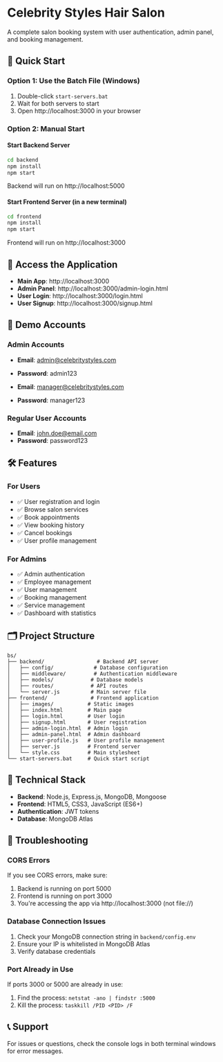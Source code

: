 # Celebrity Styles Hair Salon

A complete salon booking system with user authentication, admin panel, and booking management.

## 🚀 Quick Start

### Option 1: Use the Batch File (Windows)
1. Double-click `start-servers.bat`
2. Wait for both servers to start
3. Open http://localhost:3000 in your browser

### Option 2: Manual Start

#### Start Backend Server
```bash
cd backend
npm install
npm start
```
Backend will run on http://localhost:5000

#### Start Frontend Server (in a new terminal)
```bash
cd frontend
npm install
npm start
```
Frontend will run on http://localhost:3000

## 📱 Access the Application

- **Main App**: http://localhost:3000
- **Admin Panel**: http://localhost:3000/admin-login.html
- **User Login**: http://localhost:3000/login.html
- **User Signup**: http://localhost:3000/signup.html

## 🔐 Demo Accounts

### Admin Accounts
- **Email**: admin@celebritystyles.com
- **Password**: admin123

- **Email**: manager@celebritystyles.com
- **Password**: manager123

### Regular User Accounts
- **Email**: john.doe@email.com
- **Password**: password123

## 🛠️ Features

### For Users
- ✅ User registration and login
- ✅ Browse salon services
- ✅ Book appointments
- ✅ View booking history
- ✅ Cancel bookings
- ✅ User profile management

### For Admins
- ✅ Admin authentication
- ✅ Employee management
- ✅ User management
- ✅ Booking management
- ✅ Service management
- ✅ Dashboard with statistics

## 🗂️ Project Structure

```
bs/
├── backend/                 # Backend API server
│   ├── config/             # Database configuration
│   ├── middleware/         # Authentication middleware
│   ├── models/            # Database models
│   ├── routes/            # API routes
│   └── server.js          # Main server file
├── frontend/              # Frontend application
│   ├── images/           # Static images
│   ├── index.html        # Main page
│   ├── login.html        # User login
│   ├── signup.html       # User registration
│   ├── admin-login.html  # Admin login
│   ├── admin-panel.html  # Admin dashboard
│   ├── user-profile.js   # User profile management
│   ├── server.js         # Frontend server
│   └── style.css         # Main stylesheet
└── start-servers.bat     # Quick start script
```

## 🔧 Technical Stack

- **Backend**: Node.js, Express.js, MongoDB, Mongoose
- **Frontend**: HTML5, CSS3, JavaScript (ES6+)
- **Authentication**: JWT tokens
- **Database**: MongoDB Atlas

## 🚨 Troubleshooting

### CORS Errors
If you see CORS errors, make sure:
1. Backend is running on port 5000
2. Frontend is running on port 3000
3. You're accessing the app via http://localhost:3000 (not file://)

### Database Connection Issues
1. Check your MongoDB connection string in `backend/config.env`
2. Ensure your IP is whitelisted in MongoDB Atlas
3. Verify database credentials

### Port Already in Use
If ports 3000 or 5000 are already in use:
1. Find the process: `netstat -ano | findstr :5000`
2. Kill the process: `taskkill /PID <PID> /F`

## 📞 Support

For issues or questions, check the console logs in both terminal windows for error messages. 